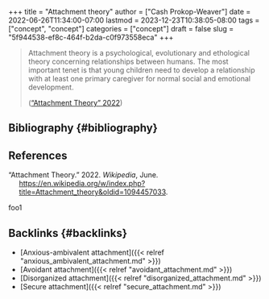 +++
title = "Attachment theory"
author = ["Cash Prokop-Weaver"]
date = 2022-06-26T11:34:00-07:00
lastmod = 2023-12-23T10:38:05-08:00
tags = ["concept", "concept"]
categories = ["concept"]
draft = false
slug = "5f944538-ef8c-464f-b2da-c0f973558eca"
+++

> Attachment theory is a psychological, evolutionary and ethological theory concerning relationships between humans. The most important tenet is that young children need to develop a relationship with at least one primary caregiver for normal social and emotional development.
>
> (<a href="#citeproc_bib_item_1">“Attachment Theory” 2022</a>)


## Bibliography {#bibliography}

## References

<style>.csl-entry{text-indent: -1.5em; margin-left: 1.5em;}</style><div class="csl-bib-body">
  <div class="csl-entry"><a id="citeproc_bib_item_1"></a>“Attachment Theory.” 2022. <i>Wikipedia</i>, June. <a href="https://en.wikipedia.org/w/index.php?title=Attachment_theory&oldid=1094457033">https://en.wikipedia.org/w/index.php?title=Attachment_theory&#38;oldid=1094457033</a>.</div>
</div>

foo1


## Backlinks {#backlinks}

-   [Anxious-ambivalent attachment]({{< relref "anxious_ambivalent_attachment.md" >}})
-   [Avoidant attachment]({{< relref "avoidant_attachment.md" >}})
-   [Disorganized attachment]({{< relref "disorganized_attachment.md" >}})
-   [Secure attachment]({{< relref "secure_attachment.md" >}})
